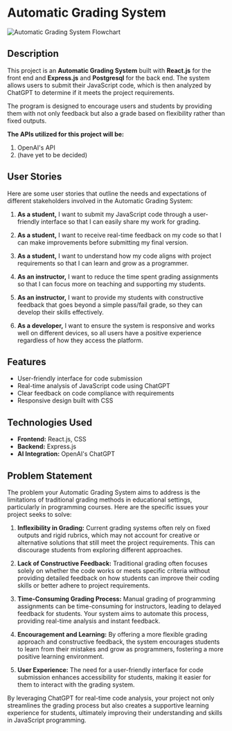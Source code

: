 
# Automatic Grading System

![Automatic Grading System Flowchart](https://github.com/0xNullLight/Automatic_Grading_System---Project-2/blob/main/Automatic_Grading_System-FlowChart-Transparent-2.png?raw=true)

## Description

This project is an **Automatic Grading System** built with **React.js** for the front end and **Express.js** and **Postgresql** for the back end. The system allows users to submit their JavaScript code, which is then analyzed by ChatGPT to determine if it meets the project requirements.

The program is designed to encourage users and students by providing them with not only feedback but also a grade based on flexibility rather than fixed outputs.

**The APIs utilized for this project will be:**
1. OpenAI's API
2. (have yet to be decided)

## User Stories

Here are some user stories that outline the needs and expectations of different stakeholders involved in the Automatic Grading System:

1. **As a student,** I want to submit my JavaScript code through a user-friendly interface so that I can easily share my work for grading.

2. **As a student,** I want to receive real-time feedback on my code so that I can make improvements before submitting my final version.

3. **As a student,** I want to understand how my code aligns with project requirements so that I can learn and grow as a programmer.

4. **As an instructor,** I want to reduce the time spent grading assignments so that I can focus more on teaching and supporting my students.

5. **As an instructor,** I want to provide my students with constructive feedback that goes beyond a simple pass/fail grade, so they can develop their skills effectively.

6. **As a developer,** I want to ensure the system is responsive and works well on different devices, so all users have a positive experience regardless of how they access the platform.

## Features

- User-friendly interface for code submission
- Real-time analysis of JavaScript code using ChatGPT
- Clear feedback on code compliance with requirements
- Responsive design built with CSS

## Technologies Used

- **Frontend:** React.js, CSS
- **Backend:** Express.js
- **AI Integration:** OpenAI's ChatGPT

## Problem Statement

The problem your Automatic Grading System aims to address is the limitations of traditional grading methods in educational settings, particularly in programming courses. Here are the specific issues your project seeks to solve:

1. **Inflexibility in Grading:** Current grading systems often rely on fixed outputs and rigid rubrics, which may not account for creative or alternative solutions that still meet the project requirements. This can discourage students from exploring different approaches.

2. **Lack of Constructive Feedback:** Traditional grading often focuses solely on whether the code works or meets specific criteria without providing detailed feedback on how students can improve their coding skills or better adhere to project requirements.

3. **Time-Consuming Grading Process:** Manual grading of programming assignments can be time-consuming for instructors, leading to delayed feedback for students. Your system aims to automate this process, providing real-time analysis and instant feedback.

4. **Encouragement and Learning:** By offering a more flexible grading approach and constructive feedback, the system encourages students to learn from their mistakes and grow as programmers, fostering a more positive learning environment.

5. **User Experience:** The need for a user-friendly interface for code submission enhances accessibility for students, making it easier for them to interact with the grading system.

By leveraging ChatGPT for real-time code analysis, your project not only streamlines the grading process but also creates a supportive learning experience for students, ultimately improving their understanding and skills in JavaScript programming.
